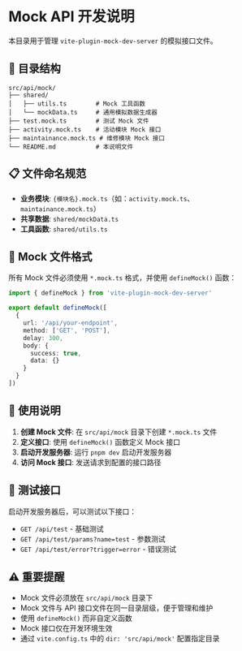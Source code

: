 # Mock API 开发说明

本目录用于管理 `vite-plugin-mock-dev-server` 的模拟接口文件。

## 📁 目录结构

```
src/api/mock/
├── shared/
│   ├── utils.ts        # Mock 工具函数
│   └── mockData.ts     # 通用模拟数据生成器
├── test.mock.ts        # 测试 Mock 文件
├── activity.mock.ts    # 活动模块 Mock 接口
├── maintainance.mock.ts # 维修模块 Mock 接口
└── README.md           # 本说明文件
```

## 📋 文件命名规范

- **业务模块**: `{模块名}.mock.ts`（如：`activity.mock.ts`、`maintainance.mock.ts`）
- **共享数据**: `shared/mockData.ts`
- **工具函数**: `shared/utils.ts`

## 🔧 Mock 文件格式

所有 Mock 文件必须使用 `*.mock.ts` 格式，并使用 `defineMock()` 函数：

```typescript
import { defineMock } from 'vite-plugin-mock-dev-server'

export default defineMock([
  {
    url: '/api/your-endpoint',
    method: ['GET', 'POST'],
    delay: 300,
    body: {
      success: true,
      data: {}
    }
  }
])
```

## 🚀 使用说明

1. **创建 Mock 文件**: 在 `src/api/mock` 目录下创建 `*.mock.ts` 文件
2. **定义接口**: 使用 `defineMock()` 函数定义 Mock 接口
3. **启动开发服务器**: 运行 `pnpm dev` 启动开发服务器
4. **访问 Mock 接口**: 发送请求到配置的接口路径

## 🧪 测试接口

启动开发服务器后，可以测试以下接口：

- `GET /api/test` - 基础测试
- `GET /api/test/params?name=test` - 参数测试
- `GET /api/test/error?trigger=error` - 错误测试

## ⚠️ 重要提醒

- Mock 文件必须放在 `src/api/mock` 目录下
- Mock 文件与 API 接口文件在同一目录层级，便于管理和维护
- 使用 `defineMock()` 而非自定义函数
- Mock 接口仅在开发环境生效
- 通过 `vite.config.ts` 中的 `dir: 'src/api/mock'` 配置指定目录
